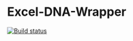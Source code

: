 Excel-DNA-Wrapper
==============

[![Build status](https://ci.appveyor.com/api/projects/status/f4hvmosq6009boty)](https://ci.appveyor.com/project/CaioProiete/excel-dna-wrapper)
